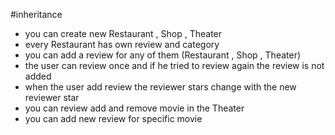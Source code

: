 #inheritance

- you can create new Restaurant , Shop , Theater
- every Restaurant has own review and category
- you can add a review for any of them (Restaurant , Shop , Theater)
- the user can review once and if he tried to review again the review is not added
- when the user add review the reviewer stars change with the new reviewer star
- you can review add and remove movie in the Theater 
- you can add new review for specific movie 